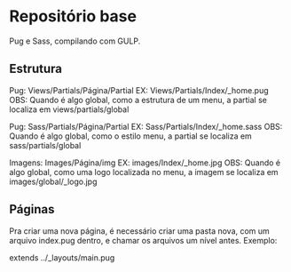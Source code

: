 # Repositório base

Pug e Sass, compilando com GULP.

## Estrutura

Pug: Views/Partials/Página/Partial
EX: Views/Partials/Index/_home.pug
OBS: Quando é algo global, como a estrutura de um menu, a partial se localiza em views/partials/global

Pug: Sass/Partials/Página/Partial
EX: Sass/Partials/Index/_home.sass
OBS: Quando é algo global, como o estilo menu, a partial se localiza em sass/partials/global

Imagens: Images/Página/img
EX: images/Index/_home.jpg
OBS: Quando é algo global, como uma logo localizada no menu, a imagem se localiza em images/global/_logo.jpg

## Páginas

Pra criar uma nova página, é necessário criar uma pasta nova, com um arquivo index.pug dentro, e chamar os arquivos um nível antes. Exemplo:

extends ../_layouts/main.pug
